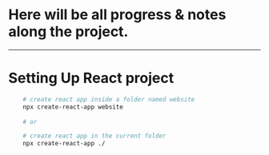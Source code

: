 # Here will be all progress & notes along the project.

---

# Setting Up React project
```bash
    # create react app inside a folder named website
    npx create-react-app website
    
    # or

    # create react app in the current folder
    npx create-react-app ./
```
